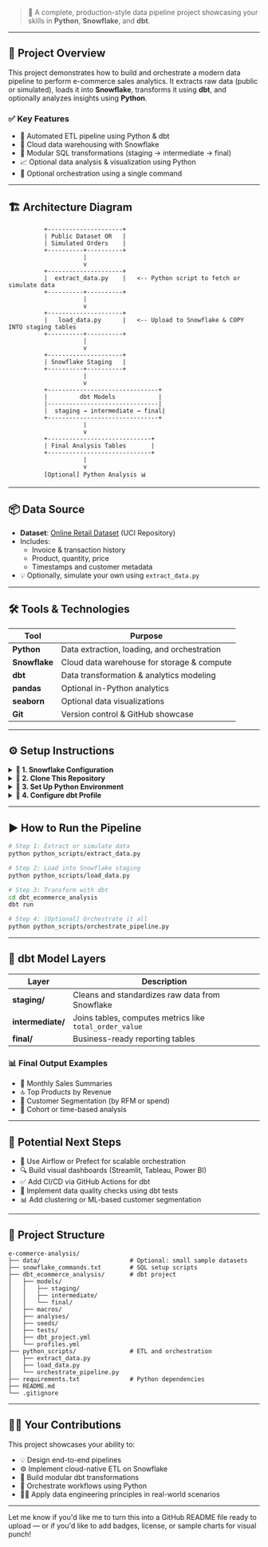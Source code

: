 


> 🚀 A complete, production-style data pipeline project showcasing your skills in **Python**, **Snowflake**, and **dbt**.


---

## 📌 Project Overview

This project demonstrates how to build and orchestrate a modern data pipeline to perform e-commerce sales analytics. It extracts raw data (public or simulated), loads it into **Snowflake**, transforms it using **dbt**, and optionally analyzes insights using **Python**.

### ✅ Key Features
- 🔄 Automated ETL pipeline using Python & dbt
- 🧊 Cloud data warehousing with Snowflake
- 🧱 Modular SQL transformations (staging → intermediate → final)
- 📈 Optional data analysis & visualization using Python
- 🤖 Optional orchestration using a single command

---

## 🏗️ Architecture Diagram

```text
          +---------------------+
          | Public Dataset OR   |
          | Simulated Orders    |
          +----------+----------+
                     |
                     v
          +---------------------+
          |  extract_data.py    |   <-- Python script to fetch or simulate data
          +----------+----------+
                     |
                     v
          +---------------------+
          |   load_data.py      |   <-- Upload to Snowflake & COPY INTO staging tables
          +----------+----------+
                     |
                     v
          +---------------------+
          | Snowflake Staging   |
          +----------+----------+
                     |
                     v
          +-------------------------------+
          |         dbt Models            |
          |-------------------------------|
          |  staging → intermediate → final|
          +-------------------------------+
                     |
                     v
          +-----------------------------+
          | Final Analysis Tables       |
          +-----------------------------+
                     |
                     v
          [Optional] Python Analysis 📊
```

---

## 📦 Data Source

- **Dataset**: [Online Retail Dataset](https://archive.ics.uci.edu/ml/datasets/online+retail) (UCI Repository)  
- Includes:
  - Invoice & transaction history
  - Product, quantity, price
  - Timestamps and customer metadata
- 💡 Optionally, simulate your own using `extract_data.py`

---

## 🛠️ Tools & Technologies

| Tool          | Purpose                                  |
|---------------|------------------------------------------|
| **Python**    | Data extraction, loading, and orchestration |
| **Snowflake** | Cloud data warehouse for storage & compute |
| **dbt**       | Data transformation & analytics modeling   |
| **pandas**    | Optional in-Python analytics               |
| **seaborn**   | Optional data visualizations               |
| **Git**       | Version control & GitHub showcase          |

---

## ⚙️ Setup Instructions

<details>
<summary><strong>🔐 1. Snowflake Configuration</strong></summary>

Use `snowflake_commands.txt` to set up:

- A dedicated **role** (e.g., `DBT_ROLE`)
- A **user** (e.g., `dbt_user`)
- A **warehouse** (e.g., `ECOMMERCE_WH`)
- A **database** and **schema** (e.g., `ECOMMERCE_DB.STAGING`)
</details>

<details>
<summary><strong>📁 2. Clone This Repository</strong></summary>

```bash
git clone https://github.com/abhishekvpsingh/e-commerce-analysis.git
cd e-commerce-analysis
```
</details>

<details>
<summary><strong>🐍 3. Set Up Python Environment</strong></summary>

```bash
python -m venv venv
source venv/bin/activate  # On Windows: venv\Scripts\activate
pip install -r requirements.txt
```
</details>

<details>
<summary><strong>🔧 4. Configure dbt Profile</strong></summary>

Create `~/.dbt/profiles.yml`:

```yaml
ecommerce_analysis:
  target: dev
  outputs:
    dev:
      type: snowflake
      account: <your_account>
      user: dbt_user
      password: <your_password>
      role: DBT_ROLE
      database: ECOMMERCE_DB
      warehouse: ECOMMERCE_WH
      schema: STAGING
      threads: 1
```
</details>

---

## ▶️ How to Run the Pipeline

```bash
# Step 1: Extract or simulate data
python python_scripts/extract_data.py

# Step 2: Load into Snowflake staging
python python_scripts/load_data.py

# Step 3: Transform with dbt
cd dbt_ecommerce_analysis
dbt run

# Step 4: [Optional] Orchestrate it all
python python_scripts/orchestrate_pipeline.py
```

---

## 🧠 dbt Model Layers

| Layer        | Description |
|--------------|-------------|
| **staging/** | Cleans and standardizes raw data from Snowflake |
| **intermediate/** | Joins tables, computes metrics like `total_order_value` |
| **final/** | Business-ready reporting tables |
  
### 📊 Final Output Examples
- 📅 Monthly Sales Summaries  
- 🔝 Top Products by Revenue  
- 👥 Customer Segmentation (by RFM or spend)  
- 🧮 Cohort or time-based analysis

---

## 🔮 Potential Next Steps

- 🔁 Use Airflow or Prefect for scalable orchestration  
- 🔍 Build visual dashboards (Streamlit, Tableau, Power BI)  
- ✅ Add CI/CD via GitHub Actions for dbt  
- 🧪 Implement data quality checks using dbt tests  
- 📊 Add clustering or ML-based customer segmentation  

---

## 📂 Project Structure

```text
e-commerce-analysis/
├── data/                         # Optional: small sample datasets
├── snowflake_commands.txt        # SQL setup scripts
├── dbt_ecommerce_analysis/       # dbt project
│   ├── models/
│   │   ├── staging/
│   │   ├── intermediate/
│   │   └── final/
│   ├── macros/
│   ├── analyses/
│   ├── seeds/
│   ├── tests/
│   ├── dbt_project.yml
│   └── profiles.yml
├── python_scripts/               # ETL and orchestration
│   ├── extract_data.py
│   ├── load_data.py
│   └── orchestrate_pipeline.py
├── requirements.txt              # Python dependencies
├── README.md
└── .gitignore
```

---

## 👨‍💻 Your Contributions

This project showcases your ability to:
- 💡 Design end-to-end pipelines
- ⚙️ Implement cloud-native ETL on Snowflake
- 🧱 Build modular dbt transformations
- 🤖 Orchestrate workflows using Python
- 🧑‍🎓 Apply data engineering principles in real-world scenarios

---

Let me know if you'd like me to turn this into a GitHub README file ready to upload — or if you'd like to add badges, license, or sample charts for visual punch!
